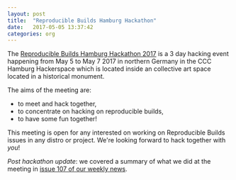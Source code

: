 ```yaml
---
layout: post
title:  "Reproducible Builds Hamburg Hackathon"
date:   2017-05-05 13:37:42
categories: org
---
```


The [Reproducible Builds Hamburg Hackathon 2017](https://wiki.debian.org/ReproducibleBuilds/HamburgHackathon2017) is a 3 day hacking event happening from May 5 to May 7 2017 in northern Germany in the CCC Hamburg Hackerspace which is located inside an collective art space located in a historical monument.

The aims of the meeting are:

 * to meet and hack together,
 * to concentrate on hacking on reproducible builds,
 * to have some fun together! 

This meeting is open for any interested on working on Reproducible Builds issues in any distro or project. We're looking forward to hack together with *you*!

_Post hackathon update_: we covered a summary of what we did at the meeting in [issue 107 of our weekly news](https://reproducible.alioth.debian.org/blog/posts/107/).
